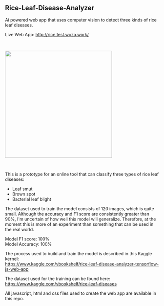 ## Rice-Leaf-Disease-Analyzer
Ai powered web app that uses computer vision to detect three kinds of rice leaf diseases.

Live Web App: http://rice.test.woza.work/

<br>

<img src="http://rice.test.woza.work/assets/app_pic.png" width="350"></img>

<br>

This is a prototype for an online tool that can classify three types of rice leaf diseases:
- Leaf smut
- Brown spot
- Bacterial leaf blight

The dataset used to train the model consists of 120 images, which is quite small. Although the accuracy and F1 score are consistently greater than 90%, I'm uncertain of how well this model will generalize. Therefore, at the moment this is more of an experiment than something that can be used in the real world.

Model F1 score: 100%<br>
Model Accuracy: 100%

The process used to build and train the model is described in this Kaggle kernel:<br>
https://www.kaggle.com/vbookshelf/rice-leaf-disease-analyzer-tensorflow-js-web-app


The dataset used for the training can be found here:<br>
https://www.kaggle.com/vbookshelf/rice-leaf-diseases

All javascript, html and css files used to create the web app are available in this repo.
